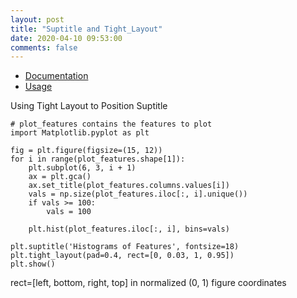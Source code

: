 ```yaml
---
layout: post
title: "Suptitle and Tight_Layout"
date: 2020-04-10 09:53:00 
comments: false
---
```


* [Documentation](https://matplotlib.org/3.1.1/tutorials/intermediate/tight_layout_guide.html)
* [Usage](https://nbviewer.jupyter.org/github/cliffwhitworth/machine_learning_notebooks/blob/master/EsigningLoan.ipynb)

Using Tight Layout to Position Suptitle

```
# plot_features contains the features to plot
import Matplotlib.pyplot as plt

fig = plt.figure(figsize=(15, 12))
for i in range(plot_features.shape[1]):
    plt.subplot(6, 3, i + 1)
    ax = plt.gca()
    ax.set_title(plot_features.columns.values[i])
    vals = np.size(plot_features.iloc[:, i].unique())
    if vals >= 100:
        vals = 100
        
    plt.hist(plot_features.iloc[:, i], bins=vals)

plt.suptitle('Histograms of Features', fontsize=18)
plt.tight_layout(pad=0.4, rect=[0, 0.03, 1, 0.95])
plt.show()
```
rect=[left, bottom, right, top] in normalized (0, 1) figure coordinates




